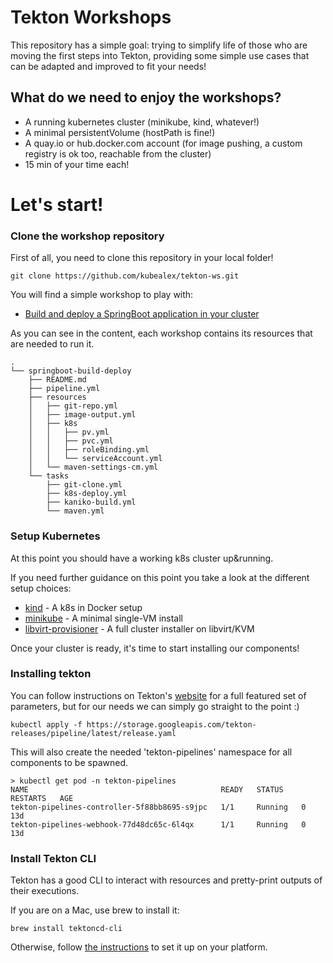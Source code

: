 # Tekton Workshops

This repository has a simple goal: trying to simplify life of those who are moving the first steps into Tekton, providing some simple use cases that can be adapted and improved to fit your needs!

## What do we need to enjoy the workshops?
- A running kubernetes cluster (minikube, kind, whatever!)
- A minimal persistentVolume (hostPath is fine!)
- A quay.io or hub.docker.com account (for image pushing, a custom registry is ok too, reachable from the cluster)
- 15 min of your time each!

# Let's start!

### Clone the workshop repository

First of all, you need to clone this repository in your local folder!

    git clone https://github.com/kubealex/tekton-ws.git

You will find a simple workshop to play with:  

- [Build and deploy a SpringBoot application in your cluster](https://github.com/kubealex/tekton-ws/tree/main/springboot-build-deploy)


As you can see in the content, each workshop contains its resources that are needed to run it.

    .
    └── springboot-build-deploy
        ├── README.md
        ├── pipeline.yml
        ├── resources
        │   ├── git-repo.yml
        │   ├── image-output.yml
        │   ├── k8s
        │   │   ├── pv.yml
        │   │   ├── pvc.yml
        │   │   ├── roleBinding.yml
        │   │   └── serviceAccount.yml
        │   └── maven-settings-cm.yml
        └── tasks
            ├── git-clone.yml
            ├── k8s-deploy.yml
            ├── kaniko-build.yml
            └── maven.yml

### Setup Kubernetes

At this point you should have a working k8s cluster up&running.

If you need further guidance on this point you take a look at the different setup choices:

- [kind](https://kind.sigs.k8s.io/docs/user/quick-start/)  - A k8s in Docker setup  
- [minikube](https://minikube.sigs.k8s.io/docs/) - A minimal single-VM install  
- [libvirt-provisioner](https://github.com/kubealex/libvirt-k8s-provisioner) - A full cluster installer on libvirt/KVM  

Once your cluster is ready, it's time to start installing our components!

### Installing tekton

You can follow instructions on Tekton's [website](https://tekton.dev/docs/getting-started/) for a full featured set of parameters, but for our needs we can simply go straight to the point :)

    kubectl apply -f https://storage.googleapis.com/tekton-releases/pipeline/latest/release.yaml

This will also create the needed 'tekton-pipelines' namespace for all components to be spawned.

    > kubectl get pod -n tekton-pipelines
    NAME                                           READY   STATUS    RESTARTS   AGE
    tekton-pipelines-controller-5f88bb8695-s9jpc   1/1     Running   0          13d
    tekton-pipelines-webhook-77d48dc65c-6l4qx      1/1     Running   0          13d


### Install Tekton CLI

Tekton has a good CLI to interact with resources and pretty-print outputs of their executions.

If you are on a Mac, use brew to install it:

    brew install tektoncd-cli

Otherwise, follow [the instructions](https://github.com/tektoncd/cli) to set it up on your platform.